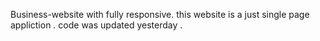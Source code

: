 Business-website with fully responsive.
this website is a just single page appliction .
code was updated yesterday .
